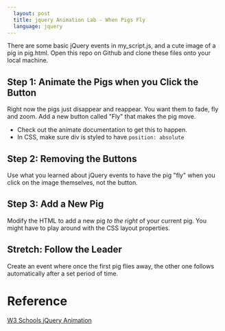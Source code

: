 ```yaml
---
  layout: post
  title: jquery Animation Lab - When Pigs Fly
  language: jquery
---
```


There are some basic jQuery events in my_script.js, and a cute image of a pig in pig.html. Open this repo on Github and clone these files onto your local machine.


##  Step 1: Animate the Pigs when you Click the Button
Right now the pigs just disappear and reappear. You want them to fade, fly and zoom. Add a new button called "Fly" that makes the pig move.
* Check out the animate documentation to get this to happen.
* In CSS, make sure div is styled to have `position: absolute`

##  Step 2: Removing the Buttons
Use what you learned about jQuery events to have the pig "fly" when you click on the image themselves, not the button.

##  Step 3: Add a New Pig
Modify the HTML to add a new pig *to the right* of your current pig. You might have to play around with the CSS layout properties.

##  **Stretch:** Follow the Leader
Create an event where once the first pig flies away, the other one follows automatically after a set period of time.

#  Reference
[W3 Schools jQuery Animation](http://www.w3schools.com/jquery/jquery_animate.asp)
